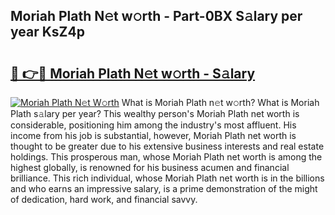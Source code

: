 ## Moriah Plath N𝚎t w𝚘rth - Part-0BX S𝚊lary per year KsZ4p

# <h2><a href="http://gc0t9q.nevu.top/?p=Moriah+Plath">🔗 👉🔴 Moriah Plath N𝚎t w𝚘rth - S𝚊lary</a></h2>

[![Moriah Plath N𝚎t W𝚘rth](https://i.imgur.com/Oavwk0R.jpeg)](http://gc0t9q.nevu.top/?p=Moriah+Plath)
What is Moriah Plath n𝚎t w𝚘rth? What is Moriah Plath s𝚊lary per year?
This wealthy person's Moriah Plath net worth is considerable, positioning him among the industry's most affluent. His income from his job is substantial, however, Moriah Plath net worth is thought to be greater due to his extensive business interests and real estate holdings. This prosperous man, whose Moriah Plath net worth is among the highest globally, is renowned for his business acumen and financial brilliance. This rich individual, whose Moriah Plath net worth is in the billions and who earns an impressive salary, is a prime demonstration of the might of dedication, hard work, and financial savvy.
